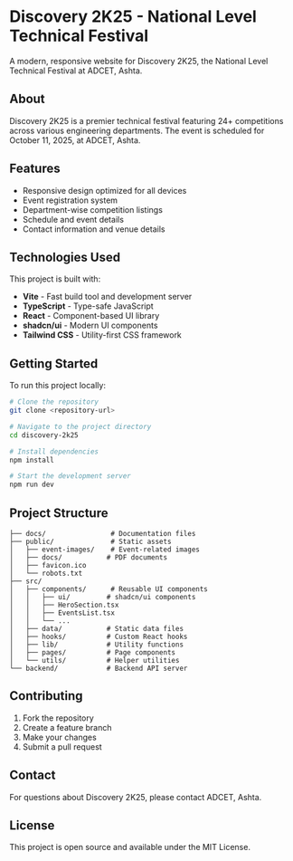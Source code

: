 # Discovery 2K25 - National Level Technical Festival

A modern, responsive website for Discovery 2K25, the National Level Technical Festival at ADCET, Ashta.

## About

Discovery 2K25 is a premier technical festival featuring 24+ competitions across various engineering departments. The event is scheduled for October 11, 2025, at ADCET, Ashta.

## Features

- Responsive design optimized for all devices
- Event registration system
- Department-wise competition listings
- Schedule and event details
- Contact information and venue details

## Technologies Used

This project is built with:

- **Vite** - Fast build tool and development server
- **TypeScript** - Type-safe JavaScript
- **React** - Component-based UI library
- **shadcn/ui** - Modern UI components
- **Tailwind CSS** - Utility-first CSS framework

## Getting Started

To run this project locally:

```sh
# Clone the repository
git clone <repository-url>

# Navigate to the project directory
cd discovery-2k25

# Install dependencies
npm install

# Start the development server
npm run dev
```

## Project Structure

```
├── docs/                # Documentation files
├── public/              # Static assets
│   ├── event-images/    # Event-related images
│   ├── docs/           # PDF documents
│   ├── favicon.ico
│   └── robots.txt
├── src/
│   ├── components/      # Reusable UI components
│   │   ├── ui/         # shadcn/ui components
│   │   ├── HeroSection.tsx
│   │   ├── EventsList.tsx
│   │   └── ...
│   ├── data/           # Static data files
│   ├── hooks/          # Custom React hooks
│   ├── lib/            # Utility functions
│   ├── pages/          # Page components
│   └── utils/          # Helper utilities
└── backend/            # Backend API server
```

## Contributing

1. Fork the repository
2. Create a feature branch
3. Make your changes
4. Submit a pull request

## Contact

For questions about Discovery 2K25, please contact ADCET, Ashta.

## License

This project is open source and available under the MIT License.

